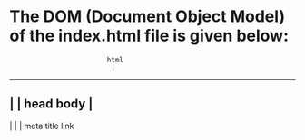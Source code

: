 # The DOM (Document Object Model) of the index.html file is given below:


                            html
                             |
------------------------------------------------------
|                                                    |
head                                                 body
   |                              
---------------------------
|         |               |
meta      title           link
